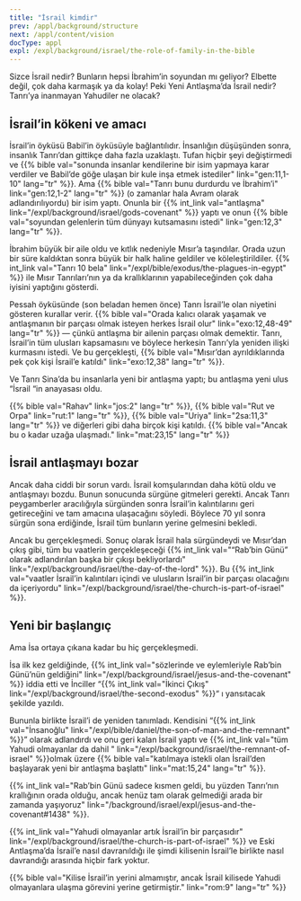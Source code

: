 ```yaml
---
title: "İsrail kimdir"
prev: /appl/background/structure
next: /appl/content/vision
docType: appl
expl: /expl/background/israel/the-role-of-family-in-the-bible
---
```


Sizce İsrail nedir? Bunların hepsi İbrahim’in soyundan mı geliyor? Elbette değil, çok daha karmaşık ya da kolay! Peki Yeni Antlaşma’da İsrail nedir? Tanrı’ya inanmayan Yahudiler ne olacak?

## İsrail’in kökeni ve amacı

<a name="ce07"></a>
İsrail’in öyküsü Babil’in öyküsüyle bağlantılıdır. İnsanlığın düşüşünden sonra, insanlık Tanrı’dan gittikçe daha fazla uzaklaştı. Tufan hiçbir şeyi değiştirmedi ve {{% bible val="sonunda insanlar kendilerine bir isim yapmaya karar verdiler ve Babil’de göğe ulaşan bir kule inşa etmek istediler" link="gen:11,1-10" lang="tr" %}}. Ama {{% bible val="Tanrı bunu durdurdu ve İbrahim’i" link="gen:12,1-2" lang="tr" %}} (o zamanlar hala Avram olarak adlandırılıyordu) bir isim yaptı. Onunla bir {{% int_link val="antlaşma" link="/expl/background/israel/gods-covenant" %}} yaptı ve onun {{% bible val="soyundan gelenlerin tüm dünyayı kutsamasını istedi" link="gen:12,3" lang="tr" %}}.

İbrahim büyük bir aile oldu ve kıtlık nedeniyle Mısır’a taşındılar. Orada uzun bir süre kaldıktan sonra büyük bir halk haline geldiler ve köleleştirildiler. {{% int_link val="Tanrı 10 bela" link="/expl/bible/exodus/the-plagues-in-egypt" %}} ile Mısır Tanrıları’nın ya da krallıklarının yapabileceğinden çok daha iyisini yaptığını gösterdi.

Pessah öyküsünde (son beladan hemen önce) Tanrı İsrail’le olan niyetini gösteren kurallar verir. {{% bible val="Orada kalıcı olarak yaşamak ve antlaşmanın bir parçası olmak isteyen herkes İsrail olur" link="exo:12,48-49" lang="tr" %}} — çünkü antlaşma bir ailenin parçası olmak demektir. Tanrı, İsrail’in tüm ulusları kapsamasını ve böylece herkesin Tanrı’yla yeniden ilişki kurmasını istedi. Ve bu gerçekleşti, {{% bible val="Mısır’dan ayrıldıklarında pek çok kişi İsrail’e katıldı" link="exo:12,38" lang="tr" %}}.

Ve Tanrı Sina’da bu insanlarla yeni bir antlaşma yaptı; bu antlaşma yeni ulus “İsrail “in anayasası oldu.

{{% bible val="Rahav" link="jos:2" lang="tr" %}}, {{% bible val="Rut ve Orpa" link="rut:1" lang="tr" %}}, {{% bible val="Uriya" link="2sa:11,3" lang="tr" %}} ve diğerleri gibi daha birçok kişi katıldı. {{% bible val="Ancak bu o kadar uzağa ulaşmadı." link="mat:23,15" lang="tr" %}}

## İsrail antlaşmayı bozar

<a name="3ae6"></a>
Ancak daha ciddi bir sorun vardı. İsrail komşularından daha kötü oldu ve antlaşmayı bozdu. Bunun sonucunda sürgüne gitmeleri gerekti. Ancak Tanrı peygamberler aracılığıyla sürgünden sonra İsrail’in kalıntılarını geri getireceğini ve tam amacına ulaşacağını söyledi. Böylece 70 yıl sonra sürgün sona erdiğinde, İsrail tüm bunların yerine gelmesini bekledi.

Ancak bu gerçekleşmedi. Sonuç olarak İsrail hala sürgündeydi ve Mısır’dan çıkış gibi, tüm bu vaatlerin gerçekleşeceği {{% int_link val="“Rab’bin Günü” olarak adlandırılan başka bir çıkışı bekliyorlardı" link="/expl/background/israel/the-day-of-the-lord" %}}. Bu {{% int_link val="vaatler İsrail’in kalıntıları içindi ve ulusların İsrail’in bir parçası olacağını da içeriyordu" link="/expl/background/israel/the-church-is-part-of-israel" %}}.

## Yeni bir başlangıç

<a name="b08f"></a>
Ama İsa ortaya çıkana kadar bu hiç gerçekleşmedi.

İsa ilk kez geldiğinde, {{% int_link val="sözlerinde ve eylemleriyle Rab’bin Günü’nün geldiğini" link="/expl/background/israel/jesus-and-the-covenant" %}} iddia etti ve İnciller “{{% int_link val="İkinci Çıkış" link="/expl/background/israel/the-second-exodus" %}}“ ı yansıtacak şekilde yazıldı.

Bununla birlikte İsrail’i de yeniden tanımladı. Kendisini “{{% int_link val="İnsanoğlu" link="/expl/bible/daniel/the-son-of-man-and-the-remnant" %}}” olarak adlandırdı ve onu geri kalan İsrail yaptı ve {{% int_link val="tüm Yahudi olmayanlar da dahil " link="/expl/background/israel/the-remnant-of-israel" %}}olmak üzere {{% bible val="katılmaya istekli olan İsrail’den başlayarak yeni bir antlaşma başlattı" link="mat:15,24" lang="tr" %}}.

{{% int_link val="Rab’bin Günü sadece kısmen geldi, bu yüzden Tanrı’nın krallığının orada olduğu, ancak henüz tam olarak gelmediği arada bir zamanda yaşıyoruz" link="/background/israel/expl/jesus-and-the-covenant#1438" %}}.

{{% int_link val="Yahudi olmayanlar artık İsrail’in bir parçasıdır" link="/expl/background/israel/the-church-is-part-of-israel" %}} ve Eski Antlaşma’da İsrail’e nasıl davranıldığı ile şimdi kilisenin İsrail’le birlikte nasıl davrandığı arasında hiçbir fark yoktur.

{{% bible val="Kilise İsrail’in yerini almamıştır, ancak İsrail kilisede Yahudi olmayanlara ulaşma görevini yerine getirmiştir." link="rom:9" lang="tr" %}}

